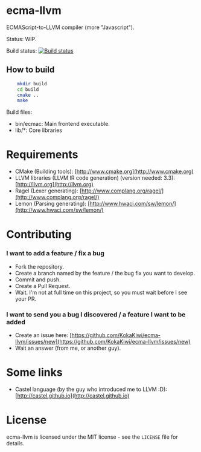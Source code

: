 ecma-llvm
=========

ECMAScript-to-LLVM compiler (more "Javascript").

Status: WIP.

Build status: [![Build status](https://travis-ci.org/KokaKiwi/ecma-llvm.png?branch=reboot)](https://travis-ci.org/KokaKiwi/ecma-llvm)

How to build
------------

~~~sh
    mkdir build
    cd build
    cmake ..
    make
~~~

Build files:
- bin/ecmac: Main frontend executable.
- lib/*: Core libraries

Requirements
============
- CMake (Building tools): [http://www.cmake.org](http://www.cmake.org)
- LLVM libraries (LLVM IR code generation) (version needed: 3.3): [http://llvm.org](http://llvm.org)
- Ragel (Lexer generating): [http://www.complang.org/ragel/](http://www.complang.org/ragel/)
- Lemon (Parsing generating): [http://www.hwaci.com/sw/lemon/](http://www.hwaci.com/sw/lemon/)

Contributing
============

### I want to add a feature / fix a bug ###
- Fork the repository.
- Create a branch named by the feature / the bug fix you want to develop.
- Commit and push.
- Create a Pull Request.
- Wait. I'm not at full time on this project, so you must wait before I see your PR.

### I want to send you a bug I discovered / a feature I want to be added ###
- Create an issue here: [https://github.com/KokaKiwi/ecma-llvm/issues/new](https://github.com/KokaKiwi/ecma-llvm/issues/new)
- Wait an answer (from me, or another guy).

Some links
==========
- Castel language (by the guy who introduced me to LLVM :D): [http://castel.github.io](http://castel.github.io)

License
=======
ecma-llvm is licensed under the MIT license - see the `LICENSE` file for details.

